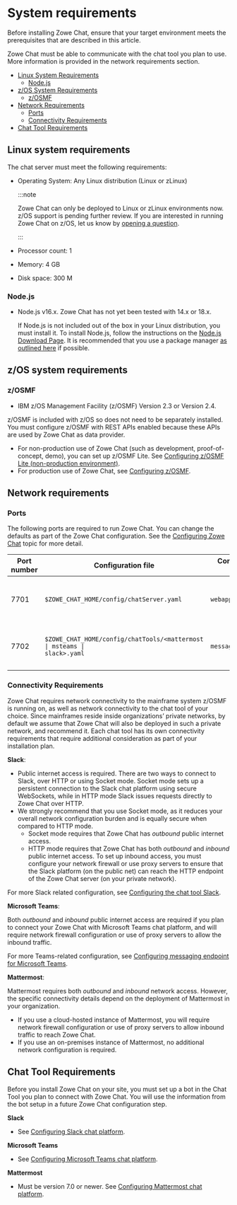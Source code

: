 # System requirements

Before installing Zowe Chat, ensure that your target environment meets the prerequisites that are described in this article. 

Zowe Chat must be able to communicate with the chat tool you plan to use. More information is provided in the network requirements section. 

- [Linux System Requirements](#linux-system-requirements)
  - [Node.js](#nodejs)
- [z/OS System Requirements](#zos-system-requirements)
  - [z/OSMF](#zosmf)
- [Network Requirements](#network-requirements)
  - [Ports](#ports)
  - [Connectivity Requirements](#connectivity-requirements)
- [Chat Tool Requirements](#chat-tool-requirements)

## Linux system requirements

The chat server must meet the following requirements: 

- Operating System: Any Linux distribution (Linux or zLinux)
  
  :::note
  
  Zowe Chat can only be deployed to Linux or zLinux environments now. z/OS support is pending further review. If you are interested in running Zowe Chat on z/OS, let us know by [opening a question](https://github.com/zowe/zowe-chat/issues/new/choose).

  :::

- Processor count: 1
- Memory: 4 GB
- Disk space: 300 M

### Node.js

- Node.js v16.x. Zowe Chat has not yet been tested with 14.x or 18.x.

  If Node.js is not included out of the box in your Linux distribution, you must install it. To install Node.js, follow the instructions on the [Node.js Download Page](https://nodejs.org/en/download/). It is recommended that you use a package manager [as outlined here](https://nodejs.org/en/download/package-manager/) if possible.

## z/OS system requirements

### z/OSMF

- IBM z/OS Management Facility (z/OSMF) Version 2.3 or Version 2.4.
<!--z/OS V2.2 reached end of support on 30 September 2020-->

  z/OSMF is included with z/OS so does not need to be separately installed. You must configure z/OSMF with REST APIs enabled because these APIs are used by Zowe Chat as data provider. 

  - For non-production use of Zowe Chat (such as development, proof-of-concept, demo), you can set up z/OSMF Lite. See [Configuring z/OSMF Lite (non-production environment)](../systemrequirements-zosmf-lite.md).
  - For production use of Zowe Chat, see [Configuring z/OSMF](../systemrequirements-zosmf.md).

## Network requirements

### Ports

The following ports are required to run Zowe Chat. You can change the defaults as part of the Zowe Chat configuration. See the [Configuring Zowe Chat](./chat_configure_overview.md) topic for more detail.

| Port number | Configuration file | Configuration field | Description |
|------|------|------|-----|
| 7701 | `$ZOWE_CHAT_HOME/config/chatServer.yaml` | `webapp.port` | Used to host a web application required to login users |  
| 7702 | <code>$ZOWE_CHAT_HOME/config/chatTools/&lt;mattermost &#124; msteams &#124; slack&gt;.yaml</code> | `messagingApp.port` | Used as the messaging endpoint by some chat tools. |

### Connectivity Requirements

Zowe Chat requires network connectivity to the mainframe system z/OSMF is running on, as well as network connectivity to the chat tool of your choice. Since mainframes reside inside organizations’ private networks, by default we assume that Zowe Chat will also be deployed in such a private network, and recommend it. Each chat tool has its own connectivity requirements that require additional consideration as part of your installation plan.

**Slack**:

- Public internet access is required. There are two ways to connect to Slack, over HTTP or using Socket mode. Socket mode sets up a persistent connection to the Slack chat platform using secure WebSockets, while in HTTP mode Slack issues requests directly to Zowe Chat over HTTP. 
- We strongly recommend that you use Socket mode, as it reduces your overall network configuration burden and is equally secure when compared to HTTP mode.
  - Socket mode requires that Zowe Chat has *outbound* public internet access.
  - HTTP mode requires that Zowe Chat has both *outbound* and *inbound* public internet access. To set up inbound access, you must configure your network firewall or use proxy servers to ensure that the Slack platform (on the public net) can reach the HTTP endpoint of the Zowe Chat server (on your private network). 

For more Slack related configuration, see [Configuring the chat tool Slack](chat_prerequisite_slack.md).


**Microsoft Teams**:

Both *outbound* and *inbound* public internet access are required if you plan to connect your Zowe Chat with Microsoft Teams chat platform, and will require network firewall configuration or use of proxy servers to allow the inbound traffic. 

For more Teams-related configuration, see [Configuring messaging endpoint for Microsoft Teams](chat_prerequisite_teams_configure_endpoint.md).

**Mattermost**:

Mattermost requires both *outbound* and *inbound* network access. However, the specific connectivity details depend on the deployment of Mattermost in your organization.

- If you use a cloud-hosted instance of Mattermost, you will require network firewall configuration or use of proxy servers to allow inbound traffic to reach Zowe Chat.
- If you use an on-premises instance of Mattermost, no additional network configuration is required.

## Chat Tool Requirements

Before you install Zowe Chat on your site, you must set up a bot in the Chat Tool you plan to connect with Zowe Chat. You will use the information from the bot setup in a future Zowe Chat configuration step. 

**Slack**
- See [Configuring Slack chat platform](chat_prerequisite_slack.md).

**Microsoft Teams**
- See [Configuring Microsoft Teams chat platform](chat_prerequisite_teams.md).

**Mattermost**
-  Must be version 7.0 or newer. See [Configuring Mattermost chat platform](chat_prerequisite_mattermost.md).
           
